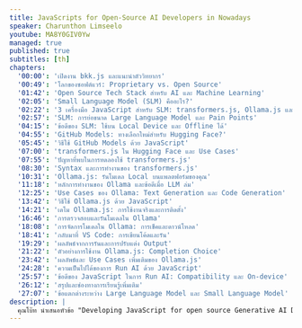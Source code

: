 ```yaml
---
title: JavaScripts for Open-Source AI Developers in Nowadays
speaker: Charunthon Limseelo
youtube: MA8Y0GIV0Yw
managed: true
published: true
subtitles: [th]
chapters:
  '00:00': 'เปิดงาน bkk.js และแนะนำตัววิทยากร'
  '00:49': 'โลกของซอฟต์แวร์: Proprietary vs. Open Source'
  '01:42': 'Open Source Tech Stack สำหรับ AI และ Machine Learning'
  '02:05': 'Small Language Model (SLM) คืออะไร?'
  '02:22': '3 เครื่องมือ JavaScript สำหรับ SLM: transformers.js, Ollama.js และ GitHub Models'
  '02:57': 'SLM: การย่อขนาด Large Language Model และ Pain Points'
  '04:15': 'ข้อดีของ SLM: ใช้บน Local Device และ Offline ได้'
  '04:55': 'GitHub Models: ทางเลือกใหม่สำหรับ Hugging Face?'
  '05:45': 'วิธีใช้ GitHub Models ด้วย JavaScript'
  '07:00': 'transformers.js ใน Hugging Face และ Use Cases'
  '07:55': 'ปัญหาที่พบในการทดลองใช้ transformers.js'
  '08:30': 'Syntax และการทำงานของ transformers.js'
  '10:31': 'Ollama.js: รันโมเดล Local บนแพลตฟอร์มของคุณ'
  '11:18': 'หลักการทำงานของ Ollama และข้อดีเมื่อ LLM ล่ม'
  '12:25': 'Use Cases ของ Ollama: Text Generation และ Code Generation'
  '13:42': 'วิธีใช้ Ollama.js ด้วย JavaScript'
  '14:21': 'เดโม Ollama.js: การใช้งานจริงและการติดตั้ง'
  '16:46': 'การตรวจสอบและรันโมเดลใน Ollama'
  '18:08': 'การจัดการโมเดลใน Ollama: การเช็คและดาวน์โหลด'
  '18:41': 'กลับมาที่ VS Code: การเขียนโค้ดและรัน'
  '19:29': 'ผลลัพธ์จากการรันและการปรับแต่ง Output'
  '21:22': 'ตัวอย่างการใช้งาน Ollama.js: Completion Choice'
  '23:42': 'ผลลัพธ์และ Use Cases เพิ่มเติมของ Ollama.js'
  '24:28': 'ความเป็นไปได้ของการ Run AI ด้วย JavaScript'
  '25:57': 'ข้อดีของ JavaScript ในการ Run AI: Compatibility และ On-device'
  '26:12': 'สรุปและช่องทางการเรียนรู้เพิ่มเติม'
  '27:07': 'ข้อแตกต่างระหว่าง Large Language Model และ Small Language Model'
description: |
  คุณโบ๊ท นำเสนอหัวข้อ "Developing JavaScript for open source Generative AI Developers in Nowadays" โดยแนะนำการใช้งาน JavaScript ในการพัฒนา AI แบบ open source คุณโบ๊ทอธิบายถึงเครื่องมือต่างๆ เช่น GitHub Models, transformers.js และ Ollama.js พร้อมสาธิตการใช้งานจริง เขาเน้นย้ำถึงความเป็นไปได้ในการใช้ JavaScript พัฒนา AI และประโยชน์ของ Small Language Model ที่สามารถทำงานบนอุปกรณ์แบบออฟไลน์ได้ วิดีโอนี้เหมาะสำหรับนักพัฒนาที่สนใจการใช้ JavaScript ในงาน AI และต้องการเรียนรู้เครื่องมือใหม่ๆ ในวงการ open source AI
---
```

